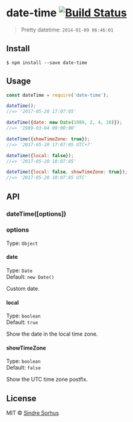 # date-time [![Build Status](https://travis-ci.org/sindresorhus/date-time.svg?branch=master)](https://travis-ci.org/sindresorhus/date-time)

> Pretty datetime: `2014-01-09 06:46:01`


## Install

```
$ npm install --save date-time
```


## Usage

```js
const dateTime = require('date-time');

dateTime();
//=> '2017-05-20 17:07:05'

dateTime({date: new Date(1989, 2, 4, 10)});
//=> '1989-03-04 09:00:00'

dateTime({showTimeZone: true});
//=> '2017-05-20 17:07:05 UTC+7'

dateTime({local: false});
//=> '2017-05-20 10:07:05'

dateTime({local: false, showTimeZone: true});
//=> '2017-05-20 10:07:05 UTC'
```


## API

### dateTime([options])

### options

Type: `Object`

#### date

Type: `Date`<br>
Default: `new Date()`

Custom date.

#### local

Type: `boolean`<br>
Default: `true`

Show the date in the local time zone.

#### showTimeZone

Type: `boolean`<br>
Default: `false`

Show the UTC time zone postfix.


## License

MIT © [Sindre Sorhus](https://sindresorhus.com)
